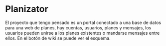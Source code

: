 # Planizator
El proyecto que tengo pensado es un portal conectado a una base de datos para una web de planes, hay cuentas, usuarios, planes y mensajes, los usuarios pueden unirse a los planes existentes o mandarse mensajes entre ellos.
En el botón de wiki se puede ver el esquema.
